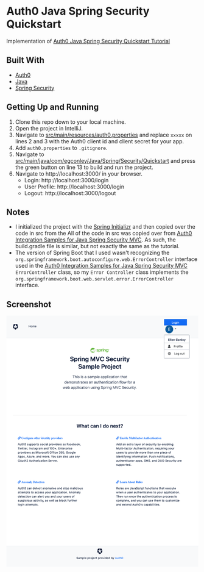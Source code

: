 # Auth0 Java Spring Security Quickstart
Implementation of [Auth0 Java Spring Security Quickstart Tutorial](https://auth0.com/docs/quickstart/webapp/java-spring-security-mvc)

## Built With
- [Auth0](https://auth0.com/)
- [Java](https://www.java.com/en/)
- [Spring Security](https://www.java.com/en/)

## Getting Up and Running
1. Clone this repo down to your local machine.
2. Open the project in IntelliJ.
3. Navigate to [src/main/resources/auth0.properties](./src/main/resources/auth0.properties) and replace `xxxxx` on lines 2 and 3 with the Auth0 client id and client secret for your app.
4. Add `auth0.properties` to `.gitignore`.
5. Navigate to [src/main/java/com/egconley/Java/Spring/Security/Quickstart](./src/main/java/com/egconley/Java/Spring/Security/Quickstart/JavaSpringSecurityQuickstartApplication.java) and press the green button on line 13 to build and run the project.
6. Navigate to http://localhost:3000/ in your browser.
    - Login: http://localhost:3000/login
    - User Profile: http://localhost:3000/login
    - Logout: http://localhost:3000/logout

## Notes
- I initialized the project with the [Spring Initializr](https://start.spring.io/) and then copied over the code in src from the  All of the code in src was copied over from [Auth0 Integration Samples for Java Spring Security MVC](https://github.com/auth0-samples/auth0-spring-security-mvc-sample).  As such, the build.gradle file is similar, but not exactly the same as the tutorial.
- The version of Spring Boot that I used wasn't recognizing the `org.springframework.boot.autoconfigure.web.ErrorController` interface used in the [Auth0 Integration Samples for Java Spring Security MVC](https://github.com/auth0-samples/auth0-spring-security-mvc-sample) `ErrorController` class, so my `Error Controller` class implements the `org.springframework.boot.web.servlet.error.ErrorController` interface.

## Screenshot
![](screenshot.png)
